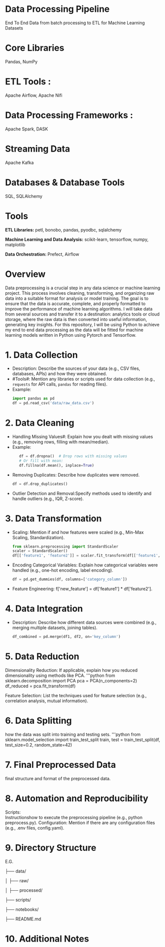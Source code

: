 # Data Processing Pipeline
End To End Data from batch processing to ETL for Machine Learning Datasets

# Core Libraries
  Pandas, NumPy


# ETL Tools :
Apache Airflow, Apache Nifi


# Data Processing Frameworks :
Apache Spark, DASK


# Streaming Data
Apache Kafka 

# Databases & Database Tools
SQL, SQLAlchemy 

# Tools
**ETL Libraries:** petl, bonobo, pandas, pyodbc, sqlalchemy

**Machine Learning and Data Analysis:** scikit-learn, tensorflow, numpy, matplotlib

**Data Orchestration:** Prefect, Airflow


# Overview 
Data preprocessing is a crucial step in any data science or machine learning project. This process involves cleaning, transforming, and organizing raw data into a suitable format for analysis or model training. The goal is to ensure that the data is accurate, complete, and properly formatted to improve the performance of machine learning algorithms.
  I will take data from several sources and transfer it to a destination: analytics tools or cloud storage, where the raw data is then converted into useful information, generating key insights. For this repository, I will be using Python to achieve my end to end data processing as the data will be fitted for machine learning models written in Python using Pytorch and Tensorflow. 

# 1. Data Collection 
- Description: Describe the sources of your data (e.g., CSV files, databases, APIs) and how they were obtained.
- #Tools#: Mention any libraries or scripts used for data collection (e.g., `requests` for API calls, `pandas` for reading files).
- Example: 
  ```python
  import pandas as pd
  df = pd.read_csv('data/raw_data.csv')
# 2. Data Cleaning 
- Handling Missing Values#: Explain how you dealt with missing values (e.g., removing rows, filling with mean/median).
- Example: 
  ```python
     df = df.dropna()  # Drop rows with missing values
     # Or fill with mean:
     df.fillna(df.mean(), inplace=True)
- Removing Duplicates: Describe how duplicates were removed.
  ```python
  df = df.drop_duplicates()
- Outlier Detection and Removal:Specify methods used to identify and handle outliers (e.g., IQR, Z-score).
# 3. Data Transformation 
- Scaling: Mention if and how features were scaled (e.g., Min-Max Scaling, Standardization).
    ```python
    from sklearn.preprocessing import StandardScaler
    scaler = StandardScaler()
    df[['feature1', 'feature2']] = scaler.fit_transform(df[['feature1', 'feature2']])
- Encoding Categorical Variables: Explain how categorical variables were handled (e.g., one-hot encoding, label encoding).
    ```python
    df = pd.get_dummies(df, columns=['category_column'])
- Feature Engineering: f['new_feature'] = df['feature1'] * df['feature2'].
# 4. Data Integration
- Description: Describe how different data sources were combined (e.g., merging multiple datasets, joining tables).
   ```python
   df_combined = pd.merge(df1, df2, on='key_column')
# 5. Data Reduction 
Dimensionality Reduction: If applicable, explain how you reduced dimensionality using methods like PCA.
'''python
from sklearn.decomposition import PCA
pca = PCA(n_components=2)
df_reduced = pca.fit_transform(df)

Feature Selection: List the techniques used for feature selection (e.g., correlation analysis, mutual information).

# 6. Data Splitting 
 how the data was split into training and testing sets.
'''python
from sklearn.model_selection import train_test_split
train, test = train_test_split(df, test_size=0.2, random_state=42)

# 7. Final Preprocessed Data 
 final structure and format of the preprocessed data. 

# 8. Automation and Reproducibility 

Scripts:  
Instructionshow to execute the preprocessing pipeline (e.g., python preprocess.py).
Configuration: Mention if there are any configuration files (e.g., .env files, config.yaml).

# 9. Directory Structure 
E.G.

├── data/

│   ├── raw/

│   ├── processed/

├── scripts/

├── notebooks/

├── README.md


# 10. Additional Notes                    


